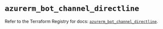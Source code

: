 # `azurerm_bot_channel_directline`

Refer to the Terraform Registry for docs: [`azurerm_bot_channel_directline`](https://registry.terraform.io/providers/hashicorp/azurerm/4.10.0/docs/resources/bot_channel_directline).
